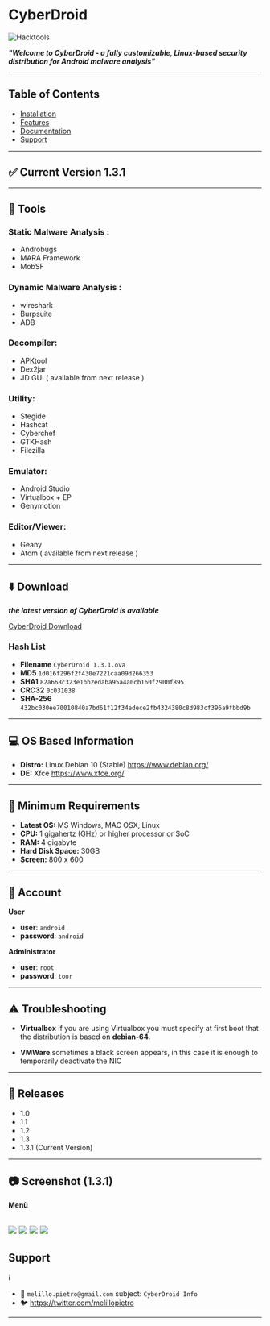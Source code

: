    #                                              **CyberDroid**

![Hacktools](https://dwkujuq9vpuly.cloudfront.net/news/wp-content/uploads/2020/03/Android-main.jpg)


***"Welcome to CyberDroid - a fully customizable, Linux-based security distribution for Android malware analysis"***

---

## Table of Contents 

- [Installation](#installation)
- [Features](#features)
- [Documentation](#documentation)
- [Support](#support)

---
## :white_check_mark: Current Version 1.3.1
---
## :wrench: **Tools**

### Static Malware Analysis :
* Androbugs
* MARA Framework
* MobSF
### Dynamic Malware Analysis : 
* wireshark
* Burpsuite
* ADB
### Decompiler: 
* APKtool 
* Dex2jar
* JD GUI ( available from next release )
### Utility:
* Stegide
* Hashcat
* Cyberchef
* GTKHash
* Filezilla
### Emulator:
* Android Studio
* Virtualbox + EP
* Genymotion
### Editor/Viewer:
* Geany
* Atom ( available from next release )

---

## :arrow_down: Download

***the latest version of CyberDroid is available*** 

[CyberDroid Download](https://mega.nz/folder/AB0mTRwK#Ims5P09EGgQ7X6Tgk_52XQ)



### Hash List

* **Filename**	`CyberDroid 1.3.1.ova`
* **MD5**	`1d016f296f2f430e7221caa09d266353	`
* **SHA1**	`82a668c323e1bb2edaba95a4a0cb160f2900f895`
* **CRC32**	`0c031038`
* **SHA-256**	`432bc030ee70010840a7bd61f12f34edece2fb4324380c8d983cf396a9fbbd9b`


---

## :computer: OS Based Information

* **Distro:** Linux Debian 10 (Stable) https://www.debian.org/
* **DE:** Xfce https://www.xfce.org/

---
## :open_file_folder: Minimum Requirements

* **Latest OS:** MS Windows, MAC OSX, Linux  
* **CPU:** 1 gigahertz (GHz) or higher processor or SoC
* **RAM:** 4 gigabyte 
* **Hard Disk Space:** 30GB 
* **Screen:** 800 x 600

---

## :busts_in_silhouette: Account

**User**

* **user**: `android`
* **password**: `android`

**Administrator**

* **user**: `root`
* **password**: `toor`
---
## :warning: Troubleshooting

* **Virtualbox**
if you are using Virtualbox you must specify at first boot that the distribution is based on **debian-64**. 

* **VMWare**
sometimes a black screen appears, in this case it is enough to temporarily deactivate the NIC
---
## :green_book:	Releases

- 1.0
- 1.1
- 1.2
- 1.3
- 1.3.1 (Current Version)
---
## :camera: Screenshot (1.3.1)

**Menù**

![](https://imagizer.imageshack.com/img924/9579/0DKXgK.png)
![](https://imagizer.imageshack.com/img922/9035/MP92cG.png)
![](https://imagizer.imageshack.com/img923/751/CZnTck.png)
![](https://imagizer.imageshack.com/img923/3825/qaXDpy.png)
---
## Support
:information_source: 

- :email: `melillo.pietro@gmail.com`</a> subject: `CyberDroid Info`
- :bird: https://twitter.com/melillopietro

---


